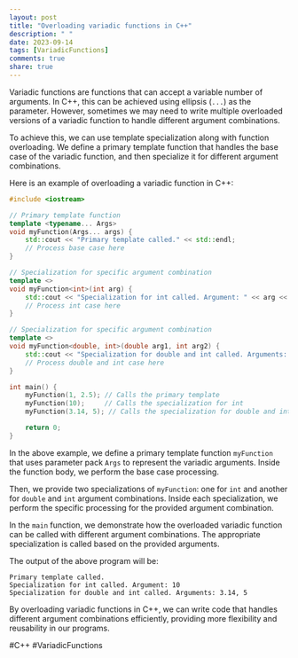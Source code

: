 ```yaml
---
layout: post
title: "Overloading variadic functions in C++"
description: " "
date: 2023-09-14
tags: [VariadicFunctions]
comments: true
share: true
---
```


Variadic functions are functions that can accept a variable number of arguments. In C++, this can be achieved using ellipsis (`...`) as the parameter. However, sometimes we may need to write multiple overloaded versions of a variadic function to handle different argument combinations.

To achieve this, we can use template specialization along with function overloading. We define a primary template function that handles the base case of the variadic function, and then specialize it for different argument combinations.

Here is an example of overloading a variadic function in C++:

```cpp
#include <iostream>

// Primary template function
template <typename... Args>
void myFunction(Args... args) {
    std::cout << "Primary template called." << std::endl;
    // Process base case here
}

// Specialization for specific argument combination
template <>
void myFunction<int>(int arg) {
    std::cout << "Specialization for int called. Argument: " << arg << std::endl;
    // Process int case here
}

// Specialization for specific argument combination
template <>
void myFunction<double, int>(double arg1, int arg2) {
    std::cout << "Specialization for double and int called. Arguments: " << arg1 << ", " << arg2 << std::endl;
    // Process double and int case here
}

int main() {
    myFunction(1, 2.5); // Calls the primary template
    myFunction(10);     // Calls the specialization for int
    myFunction(3.14, 5); // Calls the specialization for double and int

    return 0;
}
```

In the above example, we define a primary template function `myFunction` that uses parameter pack `Args` to represent the variadic arguments. Inside the function body, we perform the base case processing.

Then, we provide two specializations of `myFunction`: one for `int` and another for `double` and `int` argument combinations. Inside each specialization, we perform the specific processing for the provided argument combination.

In the `main` function, we demonstrate how the overloaded variadic function can be called with different argument combinations. The appropriate specialization is called based on the provided arguments.

The output of the above program will be:
```
Primary template called.
Specialization for int called. Argument: 10
Specialization for double and int called. Arguments: 3.14, 5
```

By overloading variadic functions in C++, we can write code that handles different argument combinations efficiently, providing more flexibility and reusability in our programs.

#C++ #VariadicFunctions